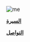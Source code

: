 <div class="about-links">

![me](/img/ab.png)

**[السيرة](/img/resume.pdf)**

**[التواصل](mailto:jbeili.amer@gmail.com)**

</div>
